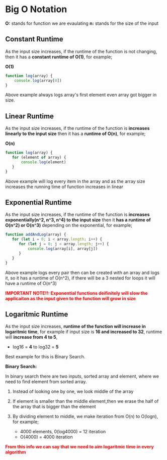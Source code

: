 # Big O Notation

**O:** stands for function we are evaulating
**n:** stands for the size of the input

## Constant Runtime

As the input size increases, if the runtime of the function is not changing, then it has a **constant runtime of O(1)**, for example;

**O(1)**

```javascript
function log(array) {
    console.log(array[0])
}
```

Above example always logs array's first element even array got bigger in size.

## Linear Runtime

As the input size increases, if the runtime of the function is **increases linearly to the input size** then it has a **runtime of O(n)**, for example;

**O(n)**

```javascript
function log(array) {
   for (element of array) {
       console.log(element)
   }
}
```

Above example will log every item in the array and as the array size increases the running time of function increases in linear

## Exponential Runtime

As the input size increases, if the runtime of the function is **increases exponentially(n^2, n^3, n^4) to the input size** then it **has a runtime of O(n^2) or O(n^3)** depending on the exponential, for example;

```javascript
function addAndLog(array) {
   for (let i = 0; i < array.length; i++) {
      for (let j = 0; j < array.length; j++) {
          console.log(array[i], array[j])
      }
   }
}
```

Above example logs every pair then can be created with an array and logs it, so it has a runtime of O(n^2), if there will be a 3 nested for loops it will have a runtime of O(n^3)


**<font color='red'>IMPORTANT NOTE!!: Exponential functions deifinitely will slow the applicaiton as the input given to the function will grow in size</font>**

## Logaritmic Runtime

As the input size increases, **runtime of the function will increase in logaritmic time**, for example if input size is **16 and increased to 32**, runtime will **increase from 4 to 5**,

  * log16 = **4** to log32 = **5**

Best example for this is Binary Search.

  **Binary Search:**

In binary search there are two inputs, sorted array and element, where we need to find element from sorted array.

  1. Instead of looking one by one, we look middle of the array

  2. If element is smaller than the middle element,then we erase the half of the array that is bigger than the element

  3. By dividing element to middle, we make iteration from O(n) to O(logn), for example;

     * 4000 elements, 0(log4000) = 12 iteration
     * O(4000) = 4000 iteration
     
**<font color='red'>From this info we can say that we need to aim logaritmic time in every algorithm</font>**
